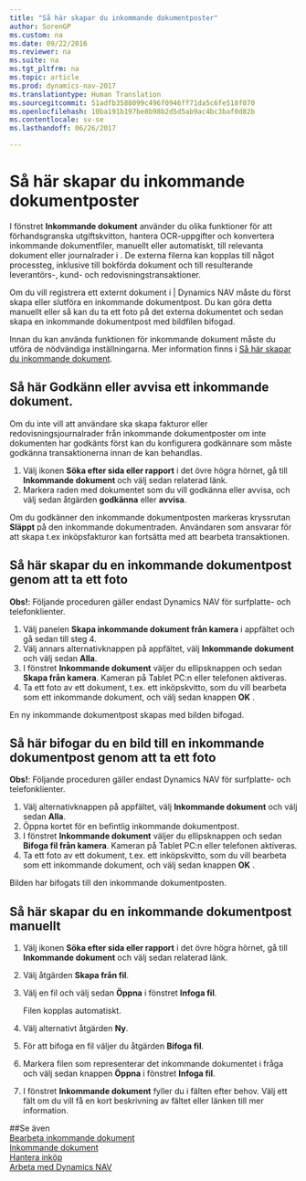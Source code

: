 ```yaml
---
title: "Så här skapar du inkommande dokumentposter"
author: SorenGP
ms.custom: na
ms.date: 09/22/2016
ms.reviewer: na
ms.suite: na
ms.tgt_pltfrm: na
ms.topic: article
ms.prod: dynamics-nav-2017
ms.translationtype: Human Translation
ms.sourcegitcommit: 51adfb3588099c496f0946ff71da5c6fe518f070
ms.openlocfilehash: 10ba191b197be8b98b2d5d5ab9ac4bc3baf0d82b
ms.contentlocale: sv-se
ms.lasthandoff: 06/26/2017

---
```


# <a name="how-to-create-incoming-document-records"></a>Så här skapar du inkommande dokumentposter
I fönstret **Inkommande dokument** använder du olika funktioner för att förhandsgranska utgiftskvitton, hantera OCR-uppgifter och konvertera inkommande dokumentfiler, manuellt eller automatiskt, till relevanta dokument eller journalrader i . De externa filerna kan kopplas till något processteg, inklusive till bokförda dokument och till resulterande leverantörs-, kund- och redovisningstransaktioner.

Om du vill registrera ett externt dokument i | Dynamics NAV måste du först skapa eller slutföra en inkommande dokumentpost. Du kan göra detta manuellt eller så kan du ta ett foto på det externa dokumentet och sedan skapa en inkommande dokumentpost med bildfilen bifogad.

Innan du kan använda funktionen för inkommande dokument måste du utföra de nödvändiga inställningarna. Mer information finns i [Så här skapar du inkommande dokument](across-how-setup-income-documents.md).

## <a name="to-approve-or-reject-an-incoming-document"></a>Så här Godkänn eller avvisa ett inkommande dokument.
Om du inte vill att användare ska skapa fakturor eller redovisningsjournalrader från inkommande dokumentposter om inte dokumenten har godkänts först kan du konfigurera godkännare som måste godkänna transaktionerna innan de kan behandlas.

1. Välj ikonen **Söka efter sida eller rapport** i det övre högra hörnet, gå till **Inkommande dokument** och välj sedan relaterad länk.
2. Markera raden med dokumentet som du vill godkänna eller avvisa, och välj sedan åtgärden **godkänna** eller **avvisa**.

Om du godkänner den inkommande dokumentposten markeras kryssrutan **Släppt** på den inkommande dokumentraden. Användaren som ansvarar för att skapa t.ex inköpsfakturor kan fortsätta med att bearbeta transaktionen.

## <a name="to-create-an-incoming-document-record-by-taking-a-photo"></a>Så här skapar du en inkommande dokumentpost genom att ta ett foto
**Obs!**: Följande proceduren gäller endast Dynamics NAV för surfplatte- och telefonklienter.

1. Välj panelen **Skapa inkommande dokument från kamera** i appfältet och gå sedan till steg 4.
2. Välj annars alternativknappen på appfältet, välj **Inkommande dokument** och välj sedan **Alla**.
3. I fönstret **Inkommande dokument** väljer du ellipsknappen och sedan **Skapa från kamera**. Kameran på Tablet PC:n eller telefonen aktiveras.
4. Ta ett foto av ett dokument, t.ex. ett inköpskvitto, som du vill bearbeta som ett inkommande dokument, och välj sedan knappen **OK** .

En ny inkommande dokumentpost skapas med bilden bifogad.

## <a name="to-attach-an-image-to-an-incoming-document-record-by-taking-a-photo"></a>Så här bifogar du en bild till en inkommande dokumentpost genom att ta ett foto
**Obs!**: Följande proceduren gäller endast Dynamics NAV för surfplatte- och telefonklienter.

1. Välj alternativknappen på appfältet, välj **Inkommande dokument** och välj sedan **Alla**.
2. Öppna kortet för en befintlig inkommande dokumentpost.
3. I fönstret **Inkommande dokument** väljer du ellipsknappen och sedan **Bifoga fil från kamera**. Kameran på Tablet PC:n eller telefonen aktiveras.
4. Ta ett foto av ett dokument, t.ex. ett inköpskvitto, som du vill bearbeta som ett inkommande dokument, och välj sedan knappen **OK** .

Bilden har bifogats till den inkommande dokumentposten.

## <a name="to-create-an-incoming-document-record-manually"></a>Så här skapar du en inkommande dokumentpost manuellt
1. Välj ikonen **Söka efter sida eller rapport** i det övre högra hörnet, gå till **Inkommande dokument** och välj sedan relaterad länk.
2. Välj åtgärden **Skapa från fil**.  
3. Välj en fil och välj sedan **Öppna** i fönstret **Infoga fil**.

    Filen kopplas automatiskt.
4. Välj alternativt åtgärden **Ny**.
5. För att bifoga en fil väljer du åtgärden **Bifoga fil**.
6. Markera filen som representerar det inkommande dokumentet i fråga och välj sedan knappen **Öppna** i fönstret **Infoga fil**.
7. I fönstret **Inkommande dokument** fyller du i fälten efter behov. Välj ett fält om du vill få en kort beskrivning av fältet eller länken till mer information.

##<a name="see-also"></a>Se även  
[Bearbeta inkommande dokument](across-process-income-documents.md)  
[Inkommande dokument](across-income-documents.md)  
[Hantera inköp](purchasing-manage-purchasing.md)  
[Arbeta med Dynamics NAV](ui-work-product.md)

